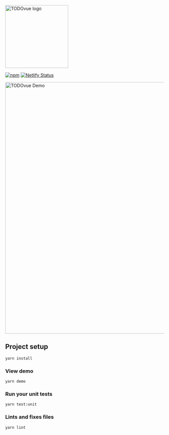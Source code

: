 <img width="200" src="https://firebasestorage.googleapis.com/v0/b/todovue-blog.appspot.com/o/logo.png?alt=media&token=d8eb592f-e4a9-4b02-8aff-62d337745f41" alt="TODOvue logo">

[![npm](https://img.shields.io/npm/v/todovue-hero.svg)](https://www.npmjs.com/package/todovue-hero) [![Netlify Status](https://api.netlify.com/api/v1/badges/d5abf973-a0e6-4094-a186-ec256966b60b/deploy-status)](https://app.netlify.com/sites/todovue-hero/deploys)

<img width="800" src="https://firebasestorage.googleapis.com/v0/b/todovue-blog.appspot.com/o/imagesGit%2Ftodovue-hero.netlify.png?alt=media&token=0293acd4-0da1-40c5-a4fe-43f549ccb61c" alt="TODOvue Demo">

## Project setup
```
yarn install
```

### View demo
```
yarn demo
```

### Run your unit tests
```
yarn test:unit
```

### Lints and fixes files
```
yarn lint
```

